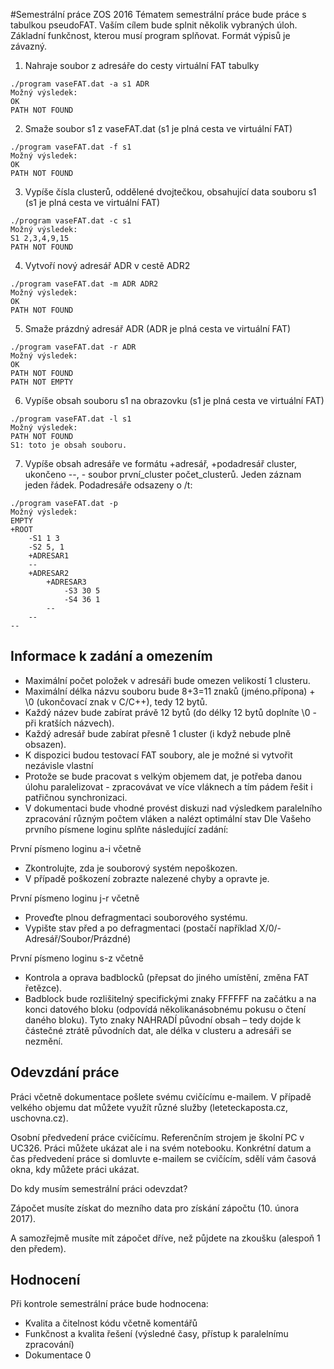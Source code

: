 #Semestrální práce ZOS 2016
Tématem semestrální práce bude práce s tabulkou pseudoFAT. Vaším cílem bude splnit několik
vybraných úloh.
Základní funkčnost, kterou musí program splňovat. Formát výpisů je závazný.
1. Nahraje soubor z adresáře do cesty virtuální FAT tabulky
```
./program vaseFAT.dat -a s1 ADR
Možný výsledek:
OK
PATH NOT FOUND
```
2. Smaže soubor s1 z vaseFAT.dat (s1 je plná cesta ve virtuální FAT)
```
./program vaseFAT.dat -f s1
Možný výsledek:
OK
PATH NOT FOUND
```
3. Vypíše čísla clusterů, oddělené dvojtečkou, obsahující data souboru s1 (s1 je plná cesta ve
virtuální FAT)
```
./program vaseFAT.dat -c s1
Možný výsledek:
S1 2,3,4,9,15
PATH NOT FOUND
```
4. Vytvoří nový adresář ADR v cestě ADR2
```
./program vaseFAT.dat -m ADR ADR2
Možný výsledek:
OK
PATH NOT FOUND
```
5. Smaže prázdný adresář ADR (ADR je plná cesta ve virtuální FAT)
```
./program vaseFAT.dat -r ADR
Možný výsledek:
OK
PATH NOT FOUND
PATH NOT EMPTY
```
6. Vypíše obsah souboru s1 na obrazovku (s1 je plná cesta ve virtuální FAT)
```
./program vaseFAT.dat -l s1
Možný výsledek:
PATH NOT FOUND
S1: toto je obsah souboru.
```
7. Vypíše obsah adresáře ve formátu +adresář, +podadresář cluster, ukončeno --, - soubor
první_cluster počet_clusterů. Jeden záznam jeden řádek. Podadresáře odsazeny o /t:
```
./program vaseFAT.dat -p
Možný výsledek:
EMPTY
+ROOT
    -S1 1 3
    -S2 5, 1
    +ADRESAR1
    --
    +ADRESAR2
        +ADRESAR3
            -S3 30 5
            -S4 36 1
        --
    --
--
```
## Informace k zadání a omezením
* Maximální počet položek v adresáři bude omezen velikostí 1 clusteru.
* Maximální délka názvu souboru bude 8+3=11 znaků (jméno.přípona) + \0 (ukončovací znak v C/C++), tedy 12 bytů.
* Každý název bude zabírat právě 12 bytů (do délky 12 bytů doplníte \0 - při kratších názvech).
* Každý adresář bude zabírat přesně 1 cluster (i když nebude plně obsazen).
* K dispozici budou testovací FAT soubory, ale je možné si vytvořit nezávisle vlastní
* Protože se bude pracovat s velkým objemem dat, je potřeba danou úlohu paralelizovat - zpracovávat ve více vláknech a tím pádem řešit i patřičnou synchronizaci.
* V dokumentaci bude vhodné provést diskuzi nad výsledkem paralelního zpracování různým
počtem vláken a nalézt optimální stav
Dle Vašeho prvního písmene loginu splňte následující zadání:

První písmeno loginu a-i včetně
* Zkontrolujte, zda je souborový systém nepoškozen.
* V případě poškození zobrazte nalezené chyby a opravte je.

První písmeno loginu j-r včetně
* Proveďte plnou defragmentaci souborového systému.
* Vypište stav před a po defragmentaci (postačí například X/0/- Adresář/Soubor/Prázdné)

První písmeno loginu s-z včetně
* Kontrola a oprava badblocků (přepsat do jiného umístění, změna FAT řetězce).
* Badblock bude rozlišitelný specifickými znaky FFFFFF na začátku a na konci datového bloku (odpovídá několikanásobnému pokusu o čtení daného bloku). Tyto znaky NAHRADÍ původní obsah – tedy dojde k částečné ztrátě původních dat, ale délka v clusteru a adresáři se
nezmění.

## Odevzdání práce
Práci včetně dokumentace pošlete svému cvičícímu e-mailem. V případě velkého objemu dat můžete
využít různé služby (leteteckaposta.cz, uschovna.cz).

Osobní předvedení práce cvičícímu. Referenčním strojem je školní PC v UC326. Práci můžete ukázat
ale i na svém notebooku. Konkrétní datum a čas předvedení práce si domluvte e-mailem se cvičícím,
sdělí vám časová okna, kdy můžete práci ukázat.

Do kdy musím semestrální práci odevzdat?

Zápočet musíte získat do mezního data pro získání zápočtu (10. února 2017).

A samozřejmě musíte mít zápočet dříve, než půjdete na zkoušku (alespoň 1 den předem).
## Hodnocení
Při kontrole semestrální práce bude hodnocena:
* Kvalita a čitelnost kódu včetně komentářů
* Funkčnost a kvalita řešení (výsledné časy, přístup k paralelnímu zpracování)
* Dokumentace
0
